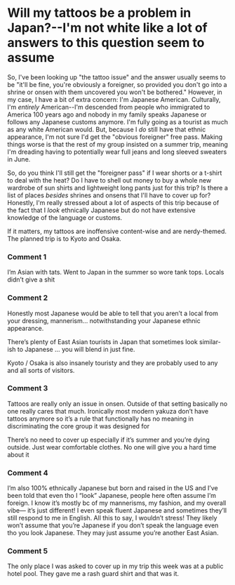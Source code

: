 # Will my tattoos be a problem in Japan?--I'm not white like a lot of answers to this question seem to assume

So, I've been looking up "the tattoo issue" and the answer usually seems to be "it'll be fine, you're obviously a foreigner, so provided you don't go into a shrine or onsen with them uncovered you won't be bothered."  However, in my case, I have a bit of extra concern:  I'm Japanese American.  Culturally, I'm *entirely* American--I'm descended from people who immigrated to America 100 years ago and nobody in my family speaks Japanese or follows any Japanese customs anymore.  I'm fully going as a tourist as much as any white American would.  But, because I *do* still have that ethnic appearance, I'm not sure I'd get the "obvious foreigner" free pass.  Making things worse is that the rest of my group insisted on a summer trip, meaning I'm dreading having to potentially wear full jeans and long sleeved sweaters in June.

So, do you think I'll still get the "foreigner pass" if I wear shorts or a t-shirt to deal with the heat?  Do I have to shell out money to buy a whole new wardrobe of sun shirts and lightweight long pants just for this trip?  Is there a list of places *besides* shrines and onsens that I'll have to cover up for?  Honestly, I'm really stressed about a lot of aspects of this trip because of the fact that I *look* ethnically Japanese but do not have extensive knowledge of the language or customs.

If it matters, my tattoos are inoffensive content-wise and are nerdy-themed.  The planned trip is to Kyoto and Osaka.

### Comment 1

I’m Asian with tats. Went to Japan in the summer so wore tank tops. Locals didn’t give a shit

### Comment 2

Honestly most Japanese would be able to tell that you aren’t a local from your dressing, mannerism… notwithstanding your Japanese ethnic appearance. 

There’s plenty of East Asian tourists in Japan that sometimes look similar-ish to Japanese … you will blend in just fine. 

Kyoto / Osaka is also insanely touristy and they are probably used to any and all sorts of visitors.

### Comment 3

Tattoos are really only an issue in onsen. Outside of that setting basically no one really cares that much. Ironically most modern yakuza don’t have tattoos anymore so it’s a rule that functionally has no meaning in discriminating the core group it was designed for

There’s no need to cover up especially if it’s summer and you’re dying outside. Just wear comfortable clothes. No one will give you a hard time about it

### Comment 4

I’m also 100% ethnically Japanese but born and raised in the US and I’ve been told that even tho I “look” Japanese, people here often assume I’m foreign. I know it’s mostly bc of my mannerisms, my fashion, and my overall vibe— it’s just different! I even speak fluent Japanese and sometimes they’ll still respond to me in English. All this to say, I wouldn’t stress! They likely won’t assume that you’re Japanese if you don’t speak the language even tho you look Japanese. They may just assume you’re another East Asian.

### Comment 5

The only place I was asked to cover up in my trip this week was at a public hotel pool. They gave me a rash guard shirt and that was it.

